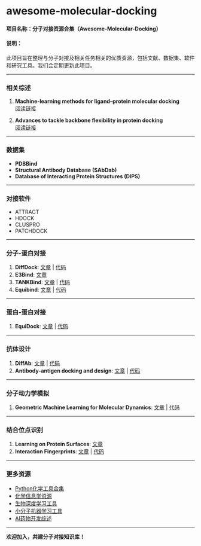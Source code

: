 # awesome-molecular-docking

#### 项目名称：**分子对接资源合集（Awesome-Molecular-Docking）**

#### 说明：
此项目旨在整理与分子对接及相关任务相关的优质资源，包括文献、数据集、软件和研究工具。我们会定期更新此项目。

---

### 相关综述
1. **Machine-learning methods for ligand–protein molecular docking**  
   [阅读链接](https://www.sciencedirect.com/science/article/abs/pii/S1359644621003974)

2. **Advances to tackle backbone flexibility in protein docking**  
   [阅读链接](https://www.sciencedirect.com/science/article/abs/pii/S0959440X20302141?via%3Dihub)

---

### 数据集
- **PDBBind**  
- **Structural Antibody Database (SAbDab)**  
- **Database of Interacting Protein Structures (DIPS)**  

---

### 对接软件
- ATTRACT  
- HDOCK  
- CLUSPRO  
- PATCHDOCK  

---

### 分子-蛋白对接
1. **DiffDock**: [文章](https://arxiv.org/abs/2210.01776) | [代码](https://github.com/gcorso/DiffDock)  
2. **E3Bind**: [文章](https://arxiv.org/abs/2210.06069)  
3. **TANKBind**: [文章](https://openreview.net/forum?id=MSBDFwGYwwt) | [代码](https://github.com/luwei0917/TankBind)  
4. **Equibind**: [文章](https://proceedings.mlr.press/v162/stark22b.html) | [代码](https://github.com/HannesStark/EquiBind)  

---

### 蛋白-蛋白对接
1. **EquiDock**: [文章](https://openreview.net/forum?id=GQjaI9mLet) | [代码](https://github.com/octavian-ganea/equidock_public)  

---

### 抗体设计
1. **DiffAb**: [文章](https://openreview.net/forum?id=jSorGn2Tjg) | [代码](https://github.com/luost26/diffab)  
2. **Antibody-antigen docking and design**: [文章](https://proceedings.mlr.press/v162/jin22a.html) | [代码](https://github.com/wengong-jin/abdockgen)  

---

### 分子动力学模拟
1. **Geometric Machine Learning for Molecular Dynamics**: [文章](https://arxiv.org/abs/2204.10348) | [代码](https://github.com/kyonofx/mlcgmd)  

---

### 结合位点识别
1. **Learning on Protein Surfaces**: [文章](https://openaccess.thecvf.com/content/CVPR2021/html/Sverrisson_Fast_End-to-End_Learning_on_Protein_Surfaces_CVPR_2021_paper.html)  
2. **Interaction Fingerprints**: [文章](https://www.nature.com/articles/s41592-019-0666-6) | [代码](https://github.com/LPDI-EPFL/masif)  

---

### 更多资源
- [Python化学工具合集](https://github.com/lmmentel/awesome-python-chemistry)  
- [化学信息学资源](https://github.com/hsiaoyi0504/awesome-cheminformatics)  
- [生物深度学习工具](https://github.com/hussius/deeplearning-biology)  
- [小分子机器学习工具](https://github.com/benb111/awesome-small-molecule-ml)  
- [AI药物开发综述](https://github.com/dengjianyuan/Survey_AI_Drug_Discovery)  

--- 

**欢迎加入，共建分子对接知识库！**
